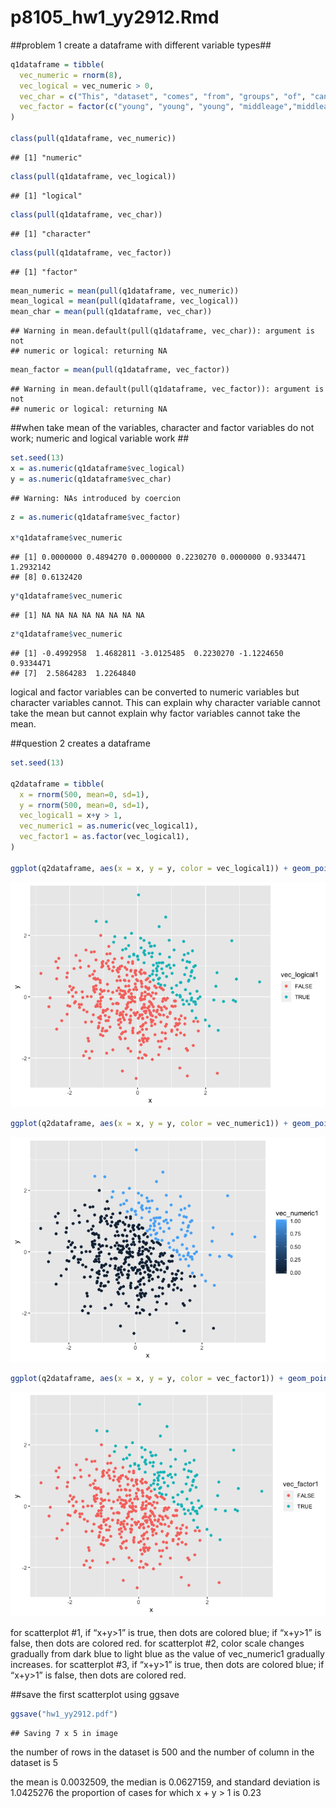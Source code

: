 p8105\_hw1\_yy2912.Rmd
================

\#\#problem 1 create a dataframe with different variable types\#\#

``` r
q1dataframe = tibble(
  vec_numeric = rnorm(8),
  vec_logical = vec_numeric > 0,
  vec_char = c("This", "dataset", "comes", "from", "groups", "of", "cancer", "patients"),
  vec_factor = factor(c("young", "young", "young", "middleage","middleage","middleage", "old", "old"))
)

class(pull(q1dataframe, vec_numeric))
```

    ## [1] "numeric"

``` r
class(pull(q1dataframe, vec_logical))
```

    ## [1] "logical"

``` r
class(pull(q1dataframe, vec_char))
```

    ## [1] "character"

``` r
class(pull(q1dataframe, vec_factor))
```

    ## [1] "factor"

``` r
mean_numeric = mean(pull(q1dataframe, vec_numeric))
mean_logical = mean(pull(q1dataframe, vec_logical))
mean_char = mean(pull(q1dataframe, vec_char))
```

    ## Warning in mean.default(pull(q1dataframe, vec_char)): argument is not
    ## numeric or logical: returning NA

``` r
mean_factor = mean(pull(q1dataframe, vec_factor))
```

    ## Warning in mean.default(pull(q1dataframe, vec_factor)): argument is not
    ## numeric or logical: returning NA

\#\#when take mean of the variables, character and factor variables do
not work; numeric and logical variable work \#\#

``` r
set.seed(13)
x = as.numeric(q1dataframe$vec_logical)
y = as.numeric(q1dataframe$vec_char)
```

    ## Warning: NAs introduced by coercion

``` r
z = as.numeric(q1dataframe$vec_factor)

x*q1dataframe$vec_numeric
```

    ## [1] 0.0000000 0.4894270 0.0000000 0.2230270 0.0000000 0.9334471 1.2932142
    ## [8] 0.6132420

``` r
y*q1dataframe$vec_numeric
```

    ## [1] NA NA NA NA NA NA NA NA

``` r
z*q1dataframe$vec_numeric
```

    ## [1] -0.4992958  1.4682811 -3.0125485  0.2230270 -1.1224650  0.9334471
    ## [7]  2.5864283  1.2264840

logical and factor variables can be converted to numeric variables but
character variables cannot. This can explain why character variable
cannot take the mean but cannot explain why factor variables cannot take
the mean.

\#\#question 2 creates a dataframe

``` r
set.seed(13)

q2dataframe = tibble(
  x = rnorm(500, mean=0, sd=1),
  y = rnorm(500, mean=0, sd=1),
  vec_logical1 = x+y > 1,
  vec_numeric1 = as.numeric(vec_logical1),
  vec_factor1 = as.factor(vec_logical1), 
)

ggplot(q2dataframe, aes(x = x, y = y, color = vec_logical1)) + geom_point()
```

![](hw1_yy2912_files/figure-gfm/unnamed-chunk-3-1.png)<!-- -->

``` r
ggplot(q2dataframe, aes(x = x, y = y, color = vec_numeric1)) + geom_point()
```

![](hw1_yy2912_files/figure-gfm/unnamed-chunk-3-2.png)<!-- -->

``` r
ggplot(q2dataframe, aes(x = x, y = y, color = vec_factor1)) + geom_point()
```

![](hw1_yy2912_files/figure-gfm/unnamed-chunk-3-3.png)<!-- -->

for scatterplot \#1, if “x+y\>1” is true, then dots are colored blue; if
“x+y\>1” is false, then dots are colored red. for scatterplot \#2, color
scale changes gradually from dark blue to light blue as the value of
vec\_numeric1 gradually increases. for scatterplot \#3, if “x+y\>1” is
true, then dots are colored blue; if “x+y\>1” is false, then dots are
colored red.

\#\#save the first scatterplot using ggsave

``` r
ggsave("hw1_yy2912.pdf")
```

    ## Saving 7 x 5 in image

the number of rows in the dataset is 500 and the number of column in the
dataset is 5

the mean is 0.0032509, the median is 0.0627159, and standard deviation
is 1.0425276 the proportion of cases for which x + y \> 1 is 0.23

